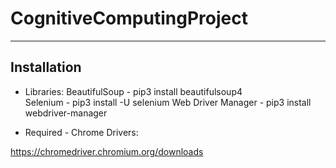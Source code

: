 # CognitiveComputingProject

---

## Installation

- Libraries:
BeautifulSoup - pip3 install beautifulsoup4 \
Selenium - pip3 install -U selenium
Web Driver Manager - pip3 install webdriver-manager

- Required - Chrome Drivers:

https://chromedriver.chromium.org/downloads
          
